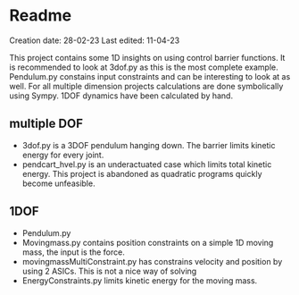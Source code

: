# Readme
Creation date: 28-02-23
Last edited: 11-04-23

This project contains some 1D insights on using control barrier functions. It is recommended to look at 3dof.py as this is the most complete example. Pendulum.py constains input constraints and can be interesting to look at as well. For all multiple dimension projects calculations are done symbolically using Sympy.  1DOF dynamics have been calculated by hand.


## multiple DOF
- 3dof.py is a 3DOF pendulum hanging down. The barrier limits kinetic energy for every joint.
- pendcart_hvel.py is an underactuated case which limits total kinetic energy. This project is abandoned as quadratic programs quickly become unfeasible.


## 1DOF
- Pendulum.py
- Movingmass.py contains position constraints on a simple 1D moving mass, the input is the force.
- movingmassMultiConstraint.py has constrains velocity and position by using 2 ASICs. This is not a nice way of solving
- EnergyConstraints.py limits kinetic energy for the moving mass.


